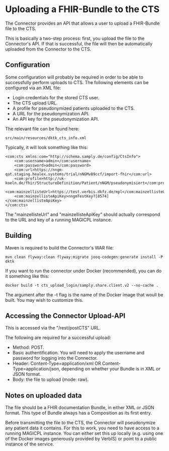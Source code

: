 # Uploading a FHIR-Bundle to the CTS

The Connector provides an API that allows a user to upload a FHIR-Bundle file
to the CTS.

This is basically a two-step process: first, you upload the file to the
Connector's API. If that is successful, the file will then be automatically
uploaded from the Connector to the CTS.

## Configuration

Some configuration will probably be required in order to be able to successfully
perform uploads to CTS. The following elements can be configured via an XML file:

- Login credentials for the stored CTS user.
- The CTS upload URL.
- A profile for pseudonymized patients uploaded to the CTS.
- A URL for the pseudonymization API.
- An API key for the pseudonymization API.

The relevant file can be found here:


```
src/main/resources/dktk_cts_info.xml
```

Typically, it will look something like this:


```
<com:cts xmlns:com="http://schema.samply.de/config/CtsInfo">
    <com:username>admin</com:username>
    <com:password>admin</com:password>
    <com:url>https://nngm-qat.staging.healex.systems/trial/nNGMv09ccf/import-fhir</com:url>
    <com:profile>http://uk-koeln.de/fhir/StructureDefinition/Patient/nNGM/pseudonymisiert</com:profile>
    <com:mainzellisteUrl>https://test.verbis.dkfz.de/mpl</com:mainzellisteUrl>
    <com:mainzellisteApiKey>nngmTestKey?[8574]</com:mainzellisteApiKey>
</com:cts>
```

The "mainzellisteUrl" and "mainzellisteApiKey" should actually correspond to
the URL and key of a running MAGICPL instance.

## Building

Maven is required to build the Connector's WAR file:


```
mvn clean flyway:clean flyway:migrate jooq-codegen:generate install -P dktk
```

If you want to run the connector under Docker (recommended), you can do
it something like this:

```
docker build -t cts_upload_login/samply.share.client.v2 --no-cache .
```

The argument after the -t flag is the name of the Docker image that woull be built.
You may wish to customize this.

## Accessing the Connector Upload-API

This is accessed via the "/rest/postCTS" URL.

The following are required for a successful upload:

- Method: POST.
- Basic authentification. You will need to apply the username and password for logging
  into the Connector.
- Header: Content-Type=application/xml OR Content-Type=application/json, depending
  on whether your Bundle is in XML or JSON format.
- Body: the file to upload (mode: raw).

## Notes on uploaded data

The file should be a FHIR documentation Bundle, in either XML or JSON format.
This type of Bundle always has a Composition as its first entry.
 
Before transmitting the file to the CTS, the Connector will pseudonymize any patient
data it contains. For this to work, you need to have access to a running MAGICPL
instance. You can either set this up locally (e.g. using one of the Docker images
generously provided by VerbIS) or point to a public instance of the service.
